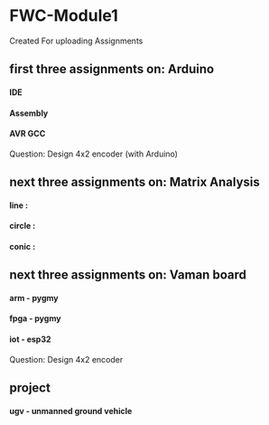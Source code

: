 # FWC-Module1 
Created For uploading Assignments
## first three assignments on: Arduino
#### IDE
#### Assembly
#### AVR GCC
Question: Design 4x2 encoder (with Arduino)
## next three assignments on: Matrix Analysis 
#### line :
#### circle :
#### conic :
## next three assignments on: Vaman board
#### arm - pygmy
#### fpga - pygmy
#### iot - esp32
Question: Design 4x2 encoder
## project 
#### ugv - unmanned ground vehicle 
